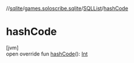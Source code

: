 //[sqlite](../../../index.md)/[games.soloscribe.sqlite](../index.md)/[SQLList](index.md)/[hashCode](hash-code.md)

# hashCode

[jvm]\
open override fun [hashCode](hash-code.md)(): [Int](https://kotlinlang.org/api/core/kotlin-stdlib/kotlin/-int/index.html)
